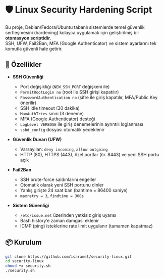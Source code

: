 # 🛡️ Linux Security Hardening Script

Bu proje, Debian/Fedora/Ubuntu tabanlı sistemlerde temel güvenlik sertleşmesini (hardening) kolayca uygulamak için geliştirilmiş bir **otomasyon scriptidir**.  
SSH, UFW, Fail2Ban, MFA (Google Authenticator) ve sistem ayarlarını tek komutla güvenli hale getirir.  

## 🚀 Özellikler

- **SSH Güvenliği**
  - Port değişikliği (`NEW_SSH_PORT` değişkeni ile)
  - `PermitRootLogin no` (root ile SSH girişi kapatılır)
  - `PasswordAuthentication no` (şifre ile giriş kapatılır, MFA/Public Key önerilir)
  - SSH idle timeout (30 dakika)
  - `MaxAuthTries` sınırı (3 deneme)
  - MFA (Google Authenticator) desteği
  - `LogLevel VERBOSE` ile giriş denemelerinin ayrıntılı loglanması
  - `sshd_config` dosyası otomatik yedeklenir

- **Güvenlik Duvarı (UFW)**
  - Varsayılan: `deny incoming`, `allow outgoing`
  - HTTP (80), HTTPS (443), özel portlar (ör. 8443) ve yeni SSH portu açık

- **Fail2Ban**
  - SSH brute-force saldırılarını engeller
  - Otomatik olarak yeni SSH portunu dinler
  - Yanlış girişte 24 saat ban (bantime = 86400 saniye)
  - `maxretry = 3`, `findtime = 300s`

- **Sistem Güvenliği**
  - `/etc/issue.net` üzerinden yetkisiz giriş uyarısı
  - Bash history’e zaman damgası eklenir
  - ICMP (ping) isteklerine rate limit uygulanır (tamamen kapatmaz)

## 📦 Kurulum

```bash
git clone https://github.com/isaramet/security-linux.git
cd security-linux
chmod +x security.sh
./security.sh

